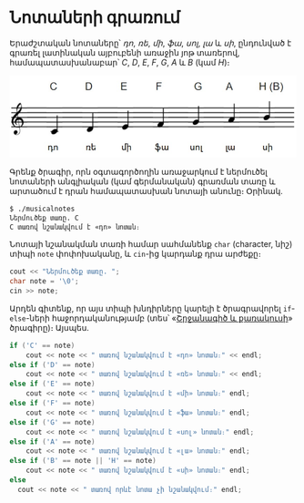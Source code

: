 # Նոտաների գրառում

Երաժշտական նոտաները՝ _դո_, _ռե_, _մի_, _ֆա_, _սոլ_, _լա_ և _սի_, ընդունված է գրառել լատինական այբուբենի առաջին յոթ տառերով, համապատասխանաբար՝ _C_, _D_, _E_, _F_, _G_, _A_ և _B_ (կամ _H_)։

![Նոտաների նշանակումը](./images/noteswithnames.jpg)

Գրենք ծրագիր, որն օգտագործողին առաջարկում է ներմուծել նոտաների անգլիական (կամ գերմանական) գրառման տառը և արտածում է դրան համապատասխան նոտայի անունը։ Օրինակ.

```
$ ./musicalnotes
Ներմուծեք տառը. C
C տառով նշանակվում է «դո» նոտան։
```

Նոտայի նշանակման տառի համար սահմանենք `char` (character, նիշ) տիպի `note` փոփոխականը, և `cin`-ից կարդանք դրա արժեքը։

```C++
cout << "Ներմուծեք տառը. ";
char note = '\0';
cin >> note;
```

Արդեն գիտենք, որ այս տիպի խնդիրները կարելի է ծրագրավորել `if`-`else`-ների հաջորդականությամբ (տես՝ «[Շրջանագիծ և քառակուսի](circleandsquar.md)» ծրագիրը)։ Այսպես.

```C++
if ('C' == note)
    cout << note << " տառով նշանակվում է «դո» նոտան։" << endl;
else if ('D' == note)
    cout << note << " տառով նշանակվում է «ռե» նոտան։" << endl;
else if ('E' == note)
    cout << note << " տառով նշանակվում է «մի» նոտան։" endl;
else if ('F' == note)
    cout << note << " տառով նշանակվում է «ֆա» նոտան։" endl;
else if ('G' == note)
    cout << note << " տառով նշանակվում է «սոլ» նոտան։" endl;
else if ('A' == note)
    cout << note << " տառով նշանակվում է «լա» նոտան։" endl;
else if ('B' == note || 'H' == note)
    cout << note << " տառով նշանակվում է «սի» նոտան։" endl;
else
  cout << note << " տառով որևէ նոտա չի նշանակվում։" endl;
```
